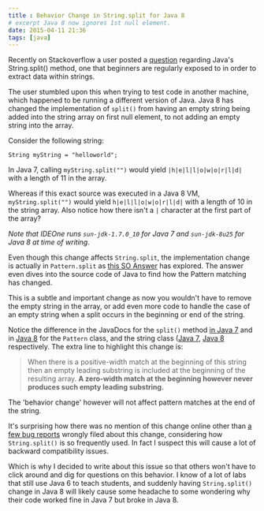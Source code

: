 ```yaml
---
title : Behavior Change in String.split for Java 8
# excerpt Java 8 now ignores 1st null element.
date: 2015-04-11 21:36
tags: [java]
---
```


Recently on Stackoverflow a user posted a [question](http://stackoverflow.com/questions/31009769/java-string-split-gives-different-outputs-on-windows-and-linux/31011020#31011020) regarding Java's String.split() method, one that beginners are regularly exposed to in order to extract data within strings. 

The user stumbled upon this when trying to test code in another machine, which happened to be running a different version of Java. Java 8 has changed the implementation of `split()` from having an empty string being added into the string array on first null element, to not adding an empty string into the array.

Consider the following string:

	String myString = "helloworld";

In Java 7, calling `myString.split("")` would yield `|h|e|l|l|o|w|o|r|l|d|` with a length of 11 in the array.

<script src="http://ideone.com/e.js/lSTmQb" type="text/javascript" ></script>

Whereas if this exact source was executed in a Java 8 VM, `myString.split("")` would yield `h|e|l|l|o|w|o|r|l|d|` with a length of 10 in the string array. Also notice how there isn't a `|` character at the first part of the array?

<script src="http://ideone.com/e.js/KxVA7Z" type="text/javascript" ></script>

*Note that IDEOne runs `sun-jdk-1.7.0_10` for Java 7 and `sun-jdk-8u25` for Java 8 at time of writing.* 

Even though this change affects `String.split`, the implementation change is actually in `Pattern.split` as [this SO Answer](http://stackoverflow.com/a/27477312/4512948) has explored. The answer even dives into the source code of Java to find how the Pattern matching has changed. 

This is a subtle and important change as now you wouldn't have to remove the empty string in the array, or add even more code to handle the case of an empty string when a split occurs in the beginning or end of the string.

Notice the difference in the JavaDocs for the `split()` method [in Java 7](http://docs.oracle.com/javase/7/docs/api/java/lang/String.html#split(java.lang.String)) and in [Java 8](http://docs.oracle.com/javase/8/docs/api/java/util/regex/Pattern.html#split-java.lang.CharSequence-int-) for the `Pattern` class, and the string class ([Java 7](https://docs.oracle.com/javase/7/docs/api/java/util/regex/Pattern.html#split%28java.lang.CharSequence,%20int%29), [Java 8](http://docs.oracle.com/javase/8/docs/api/java/lang/String.html#split-java.lang.String-int-) respectively. The extra line to highlight this change is: 

> When there is a positive-width match at the beginning of this string then an empty leading substring is included at the beginning of the resulting array. **A zero-width match at the beginning however never produces such empty leading substring.**

The 'behavior change' however will not affect pattern matches at the end of the string. 

It's surprising how there was no mention of this change online other than [a few bug reports](https://bugs.openjdk.java.net/browse/JDK-8043324?page=com.atlassian.jira.plugin.system.issuetabpanels:all-tabpanel) wrongly filed about this change, considering how `String.split()` is so frequently used. In fact I suspect this will cause a lot of backward compatibility issues. 

Which is why I decided to write about this issue so that others won't have to click around and dig for questions on this behavior. I know of a lot of labs that still use Java 6 to teach students, and suddenly having `String.split()` change in Java 8 will likely cause some headache to some wondering why their code worked fine in Java 7 but broke in Java 8. 
